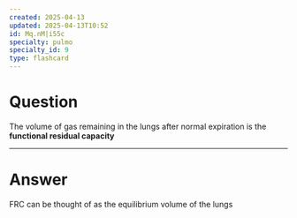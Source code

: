 ```yaml
---
created: 2025-04-13
updated: 2025-04-13T10:52
id: Mq.nM|i55c
specialty: pulmo
specialty_id: 9
type: flashcard
---
```


# Question
The volume of gas remaining in the lungs after normal expiration is the **functional residual capacity**

---

# Answer
FRC can be thought of as the equilibrium volume of the lungs